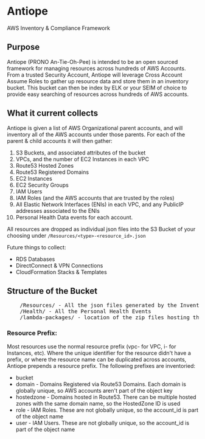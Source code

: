 # Antiope
AWS Inventory &amp; Compliance Framework


## Purpose
Antiope (PRONO An-Tie-Oh-Pee) is intended to be an open sourced framework for managing resources across hundreds of AWS Accounts. From a trusted Security Account, Antiope will leverage Cross Account Assume Roles to gather up resource data and store them in an inventory bucket. This bucket can then be index by ELK or your SEIM of choice to provide easy searching of resources across hundreds of AWS accounts.

## What it current collects
Antiope is given a list of AWS Organizational parent accounts, and will inventory all of the AWS accounts under those parents. For each of the parent & child accounts it will then gather:

1. S3 Buckets, and associated attributes of the bucket
1. VPCs, and the number of EC2 Instances in each VPC
1. Route53 Hosted Zones
1. Route53 Registered Domains
1. EC2 Instances
1. EC2 Security Groups
1. IAM Users
1. IAM Roles (and the AWS accounts that are trusted by the roles)
1. All Elastic Network Interfaces (ENIs) in each VPC, and any PublicIP addresses associated to the ENIs
1. Personal Health Data events for each account.

All resources are dropped as individual json files into the S3 Bucket of your choosing under `/Resources/<type>-<resource_id>.json`


Future things to collect:
* RDS Databases
* DirectConnect & VPN Connections
* CloudFormation Stacks & Templates


## Structure of the Bucket

<pre>
    /Resources/ - All the json files generated by the Inventory Phase
    /Health/ - All the Personal Health Events
    /lambda-packages/ - location of the zip files hosting the lambda
</pre>

### Resource Prefix:
Most resources use the normal resource prefix (vpc- for VPC, i- for Instances, etc). Where the unique identifier for the resource didn't have a prefix, or where the resource name can be duplicated across accounts, Antiope prepends a resource prefix. The following prefixes are inventoried:

* bucket
* domain - Domains Registered via Route53 Domains. Each domain is globally unique, so AWS accounts aren't part of the object key
* hostedzone - Domains hosted in Route53. There can be multiple hosted zones with the same domain name, so the HostedZone ID is used
* role - IAM Roles. These are not globally unique, so the account_id is part of the object name
* user - IAM Users. These are not globally unique, so the account_id is part of the object name
